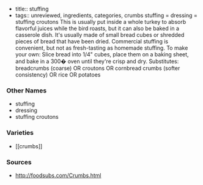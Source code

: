 - title:: stuffing
- tags:: unreviewed, ingredients, categories, crumbs
stuffing = dressing = stuffing croutons This is usually put inside a whole turkey to absorb flavorful juices while the bird roasts, but it can also be baked in a casserole dish. It's usually made of small bread cubes or shredded pieces of bread that have been dried. Commercial stuffing is convenient, but not as fresh-tasting as homemade stuffing. To make your own: Slice bread into 1/4" cubes, place them on a baking sheet, and bake in a 300� oven until they're crisp and dry. Substitutes: breadcrumbs (coarse) OR croutons OR cornbread crumbs (softer consistency) OR rice OR potatoes

### Other Names

* stuffing
* dressing
* stuffing croutons

### Varieties

* [[crumbs]]

### Sources
* http://foodsubs.com/Crumbs.html
